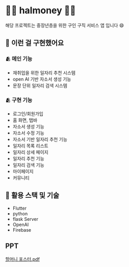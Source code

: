 # 🧑‍🦳 halmoney 🧑‍🦳

해당 프로젝트는 중장년층을 위한 구인 구직 서비스 앱 입니다 😄

## 🌻 이런 걸 구현했어요
### 🫂 메인 기능
- 재취업을 위한 일자리 추천 시스템
- open AI 기반 자소서 생성 기능
- 문장 단위 일자리 검색 시스템
### 🫂 구현 기능
- 로그인/회원가입
- 홈 화면, 탭바
- 자소서 생성 기능
- 자소서 수정 기능
- 자소서 기반 일자리 추천 기능
- 일자리 목록 리스트
- 일자리 상세 페이지
- 일자리 추천 기능
- 일자리 검색 기능
- 마이페이지
- 커뮤니티

## 🌻 활용 스택 및 기술
- Flutter
- python
- flask Server
- OpenAI
- Firebase

## PPT
[할머니 포스터.pdf](https://github.com/user-attachments/files/17867227/default.pdf)

